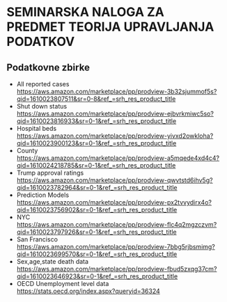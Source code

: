 # SEMINARSKA NALOGA ZA PREDMET TEORIJA UPRAVLJANJA PODATKOV  
## Podatkovne zbirke  
  - All reported cases  
  https://aws.amazon.com/marketplace/pp/prodview-3b32sjummof5s?qid=1610023807511&sr=0-8&ref_=srh_res_product_title  
  - Shut down status  
  https://aws.amazon.com/marketplace/pp/prodview-ejbvrkmiwc5so?qid=1610023816933&sr=0-1&ref_=srh_res_product_title  
  - Hospital beds  
  https://aws.amazon.com/marketplace/pp/prodview-yivxd2owkloha?qid=1610023900123&sr=0-1&ref_=srh_res_product_title  
  - County  
  https://aws.amazon.com/marketplace/pp/prodview-a5mqede4xd4c4?qid=1610024218785&sr=0-1&ref_=srh_res_product_title  
  - Trump approval ratings  
  https://aws.amazon.com/marketplace/pp/prodview-qwvtstd6ihv5g?qid=1610023782964&sr=0-1&ref_=srh_res_product_title  
  - Prediction Models  
  https://aws.amazon.com/marketplace/pp/prodview-px2tvvydirx4o?qid=1610023756902&sr=0-1&ref_=srh_res_product_title  
  - NYC  
  https://aws.amazon.com/marketplace/pp/prodview-flc4q2mgzczvm?qid=1610023797926&sr=0-1&ref_=srh_res_product_title 
  - San Francisco  
  https://aws.amazon.com/marketplace/pp/prodview-7bbg5rjbsmimg?qid=1610023699570&sr=0-1&ref_=srh_res_product_title  
  - Sex,age,state death data  
  https://aws.amazon.com/marketplace/pp/prodview-fbud5zxqg37cm?qid=1610023646923&sr=0-1&ref_=srh_res_product_title  
  - OECD Unemployment level data  
  https://stats.oecd.org/index.aspx?queryid=36324  
